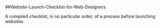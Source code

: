 ##Website-Launch-Checklist-for-Web-Designers

A compiled checklist, in no particular order, of a process before launching websites.